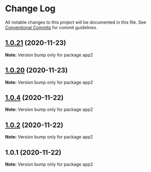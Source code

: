 # Change Log

All notable changes to this project will be documented in this file.
See [Conventional Commits](https://conventionalcommits.org) for commit guidelines.

## [1.0.21](https://github.com/loveyunk/lerna-example/compare/v1.0.20...v1.0.21) (2020-11-23)

**Note:** Version bump only for package app2





## [1.0.20](https://github.com/loveyunk/lerna-example/compare/v1.0.19...v1.0.20) (2020-11-23)

**Note:** Version bump only for package app2





## [1.0.4](https://github.com/loveyunk/lerna-example/compare/v1.0.3...v1.0.4) (2020-11-22)

**Note:** Version bump only for package app2





## [1.0.2](https://github.com/loveyunk/lerna-example/compare/v1.0.1...v1.0.2) (2020-11-22)

**Note:** Version bump only for package app2





## 1.0.1 (2020-11-22)

**Note:** Version bump only for package app2
